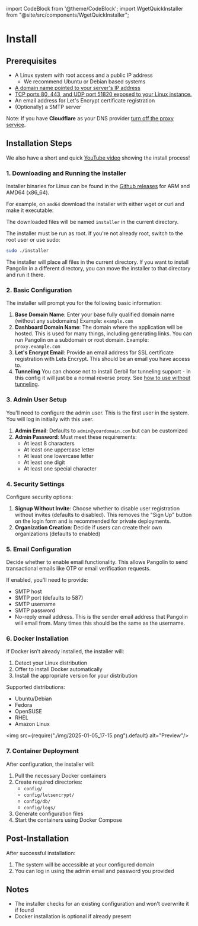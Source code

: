 import CodeBlock from '@theme/CodeBlock';
import WgetQuickInstaller from "@site/src/components/WgetQuickInstaller";

# Install

## Prerequisites

-   A Linux system with root access and a public IP address
    -   We recommend Ubuntu or Debian based systems
-   [A domain name pointed to your server's IP address](./02-dns-networking.md)
-   [TCP ports 80, 443, and UDP port 51820 exposed to your Linux instance.](./02-dns-networking.md)
-   An email address for Let's Encrypt certificate registration
-   (Optionally) a SMTP server

Note: If you have **Cloudflare** as your DNS provider [turn off the proxy service](./02-dns-networking.md).

## Installation Steps

We also have a short and quick [YouTube video](https://youtu.be/W0uVLjTyAn8) showing the install process!

### 1. Downloading and Running the Installer

Installer binaries for Linux can be found in the [Github releases](https://github.com/fosrl/pangolin/releases) for ARM and AMD64 (x86_64).

For example, on `amd64` download the installer with either wget or curl and make it executable:

<WgetQuickInstaller />

The downloaded files will be named `installer` in the current directory.

The installer must be run as root. If you're not already root, switch to the root user or use sudo:

```bash
sudo ./installer
```

The installer will place all files in the current directory. If you want to install Pangolin in a different directory, you can move the installer to that directory and run it there.

### 2. Basic Configuration

The installer will prompt you for the following basic information:

1. **Base Domain Name**: Enter your base fully qualified domain name (without any subdomains) Example: `example.com`
2. **Dashboard Domain Name**: The domain where the application will be hosted. This is used for many things, including generating links. You can run Pangolin on a subdomain or root domain. Example: `proxy.example.com`
3. **Let's Encrypt Email**: Provide an email address for SSL certificate registration with Lets Encrypt. This should be an email you have access to.
4. **Tunneling** You can choose not to install Gerbil for tunneling support - in this config it will just be a normal reverse proxy. See [how to use without tunneling](../03-Pangolin/03-without-tunneling.md).

### 3. Admin User Setup

You'll need to configure the admin user. This is the first user in the system. You will log in initially with this user.

1. **Admin Email**: Defaults to `admin@yourdomain.com` but can be customized
2. **Admin Password**: Must meet these requirements:
    - At least 8 characters
    - At least one uppercase letter
    - At least one lowercase letter
    - At least one digit
    - At least one special character

### 4. Security Settings

Configure security options:

1. **Signup Without Invite**: Choose whether to disable user registration without invites (defaults to disabled). This removes the "Sign Up" button on the login form and is recommended for private deployments.
2. **Organization Creation**: Decide if users can create their own organizations (defaults to enabled)

### 5. Email Configuration

Decide whether to enable email functionality. This allows Pangolin to send transactional emails like OTP or email verification requests.

If enabled, you'll need to provide:

-   SMTP host
-   SMTP port (defaults to 587)
-   SMTP username
-   SMTP password
-   No-reply email address. This is the sender email address that Pangolin will email from. Many times this should be the same as the username.

### 6. Docker Installation

If Docker isn't already installed, the installer will:

1. Detect your Linux distribution
2. Offer to install Docker automatically
3. Install the appropriate version for your distribution

Supported distributions:

-   Ubuntu/Debian
-   Fedora
-   OpenSUSE
-   RHEL
-   Amazon Linux

<img src={require("./img/2025-01-05_17-15.png").default} alt="Preview"/>

### 7. Container Deployment

After configuration, the installer will:

1. Pull the necessary Docker containers
2. Create required directories:
    - `config/`
    - `config/letsencrypt/`
    - `config/db/`
    - `config/logs/`
3. Generate configuration files
4. Start the containers using Docker Compose

## Post-Installation

After successful installation:

1. The system will be accessible at your configured domain
2. You can log in using the admin email and password you provided

## Notes

-   The installer checks for an existing configuration and won't overwrite it if found
-   Docker installation is optional if already present
<!-- - You can pull the latest and rerun the install script to update the containers! -->
